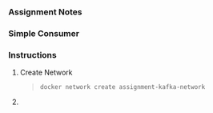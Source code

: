 ### Assignment Notes

### Simple Consumer

### Instructions

1. Create Network
    > `docker network create assignment-kafka-network`
1. 
